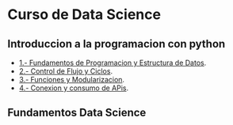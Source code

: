 # Curso de Data Science
## Introduccion a la programacion con python
- [1.- Fundamentos de Programacion y Estructura de Datos](https://github.com/rorrocas/Curso_Data_Science/tree/main/I%20Fundamentos%20de%20Programacion%20y%20Estructura%20de%20Datos).
- [2.- Control de Flujo y Ciclos](https://github.com/rorrocas/Curso_Data_Science/tree/main/II%20Control%20de%20Flujo%20y%20Ciclos).
- [3.- Funciones y Modularizacion](https://github.com/rorrocas/Curso_Data_Science/tree/main/III%20Funciones%20y%20Modularizacion).
- [4.- Conexion y consumo de APis](https://github.com/rorrocas/Curso_Data_Science/tree/main/IV%20Conexion%20y%20consumo%20de%20APIs).

## Fundamentos Data Science
